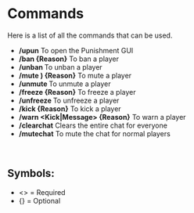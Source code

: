 # Commands
Here is a list of all the commands that can be used.
<br>

* **/upun**
  To open the Punishment GUI
* **/ban <User> <Server> <Time> {Reason}**
  To ban a player
* **/unban <User>**
  To unban a player
* **/mute <User> <Time>) {Reason}**
  To mute a player
* **/unmute <User>**
  To unmute a player
* **/freeze <User> <Time> {Reason}**
  To freeze a player
* **/unfreeze <User>**
  To unfreeze a player
* **/kick <User> {Reason}**
  To kick a player
* **/warn <User> <Server> <Kick|Message> {Reason}**
  To warn a player
* **/clearchat**
  Clears the entire chat for everyone
* **/mutechat**
  To mute the chat for normal players
<br>

## Symbols:
 - <> = Required
 - {} = Optional
